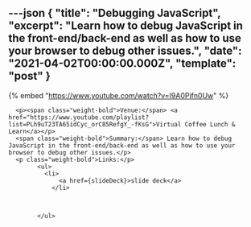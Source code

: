 ---json
{
  "title": "Debugging JavaScript",
  "excerpt": "Learn how to debug JavaScript in the front-end/back-end as well as how to use your browser to debug other issues.",
  "date": "2021-04-02T00:00:00.000Z",
  "template": "post"
}
---

{% embed "https://www.youtube.com/watch?v=I9A0Pifn0Uw" %}
      
      <p><span class="weight-bold">Venue:</span> <a href="https://www.youtube.com/playlist?list=PLh9uT23TA65idCyc_orC85RefgY_-fKsG">Virtual Coffee Lunch & Learn</a></p>
      <span class="weight-bold">Summary:</span> Learn how to debug JavaScript in the front-end/back-end as well as how to use your browser to debug other issues.</p>
      <p class="weight-bold">Links:</p>
            <ul>
              <li>
                  <a href={slideDeck}>slide deck</a>
                </li>
              

              
            </ul>
